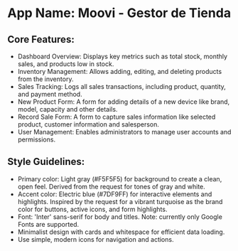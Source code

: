 # **App Name**: Moovi - Gestor de Tienda

## Core Features:

- Dashboard Overview: Displays key metrics such as total stock, monthly sales, and products low in stock.
- Inventory Management: Allows adding, editing, and deleting products from the inventory.
- Sales Tracking: Logs all sales transactions, including product, quantity, and payment method.
- New Product Form: A form for adding details of a new device like brand, model, capacity and other details.
- Record Sale Form: A form to capture sales information like selected product, customer information and salesperson.
- User Management: Enables administrators to manage user accounts and permissions.

## Style Guidelines:

- Primary color: Light gray (#F5F5F5) for background to create a clean, open feel. Derived from the request for tones of gray and white.
- Accent color: Electric blue (#7DF9FF) for interactive elements and highlights. Inspired by the request for a vibrant turquoise as the brand color for buttons, active icons, and form highlights.
- Font: 'Inter' sans-serif for body and titles. Note: currently only Google Fonts are supported.
- Minimalist design with cards and whitespace for efficient data loading.
- Use simple, modern icons for navigation and actions.
